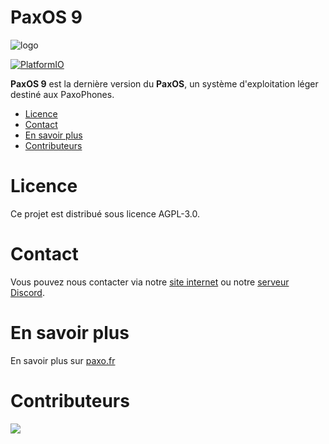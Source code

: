 # PaxOS 9

![logo](https://github.com/paxo-phone/PaxOS-9/assets/45568523/ddb3b517-605c-41b4-8c1e-c8e5d156431b)

[![PlatformIO](https://github.com/paxo-phone/PaxOS-9/actions/workflows/platformio.yml/badge.svg)](https://github.com/paxo-phone/PaxOS-9/actions/workflows/platformio.yml)

**PaxOS 9** est la dernière version du **PaxOS**, un système d'exploitation léger destiné aux PaxoPhones. 

- [Licence](#licence)
- [Contact](#contact)
- [En savoir plus](#see-more)
- [Contributeurs](#contributors)

# Licence
Ce projet est distribué sous licence AGPL-3.0.

# Contact

Vous pouvez nous contacter via notre [site internet](https://www.paxo.fr) ou notre [serveur Discord](https://discord.com/invite/MpqbWr3pUG).

# En savoir plus 

En savoir plus sur [paxo.fr](https://www.paxo.fr)

# Contributeurs 

<a href="https://github.com/paxo-phone/PaxOS-9/graphs/contributors">
  <img src="https://contrib.rocks/image?repo=paxo-phone/PaxOS-9" />
</a>
